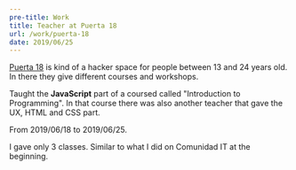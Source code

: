 ```yaml
---
pre-title: Work
title: Teacher at Puerta 18
url: /work/puerta-18
date: 2019/06/25
---
```


[Puerta 18](http://www.puerta18.org.ar/) is kind of a hacker space for people between 13 and 24 years old. In there they give different courses and workshops.

Taught the **JavaScript** part of a coursed called "Introduction to Programming". In that course there was also another teacher that gave the UX, HTML and CSS part.

From 2019/06/18 to 2019/06/25.

I gave only 3 classes. Similar to what I did on Comunidad IT at the beginning.

